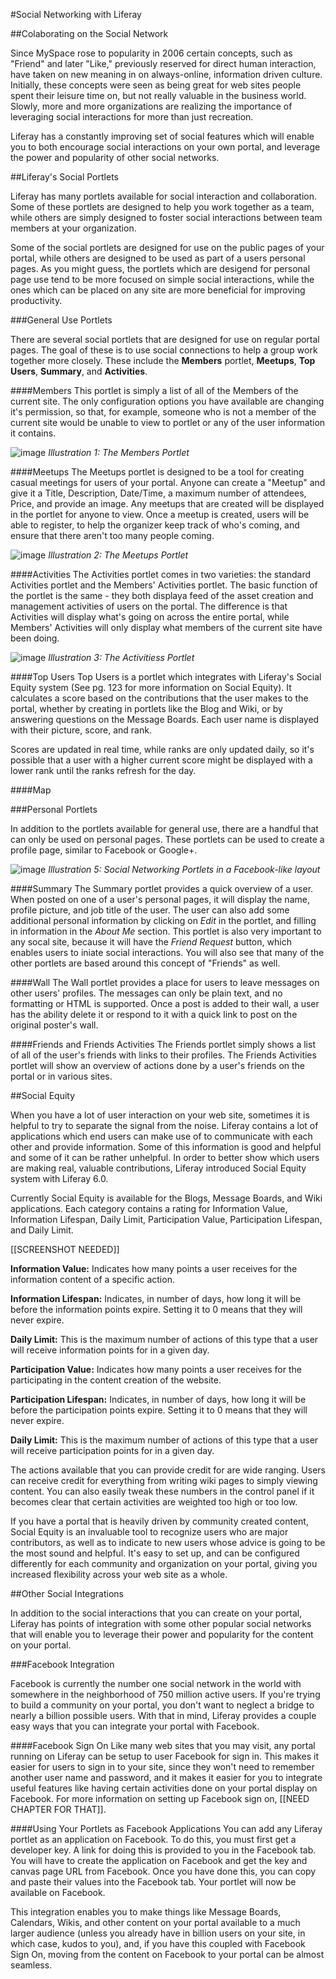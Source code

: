 #Social Networking with Liferay

##Colaborating on the Social Network

Since MySpace rose to popularity in 2006 certain concepts, such as "Friend" and later "Like," previously reserved for direct human interaction, have taken on new meaning in on always-online, information driven culture. Initially, these concepts were seen as being great for web sites people spent their leisure time on, but not really valuable in the business world. Slowly, more and more organizations are realizing the importance of leveraging social interactions for more than just recreation.

Liferay has a constantly improving set of social features which will enable you to both encourage social interactions on your own portal, and leverage the power and popularity of other social networks.

##Liferay's Social Portlets
	
Liferay has many portlets available for social interaction and collaboration. Some of these portlets are designed to help you work together as a team, while others are simply designed to foster social interactions between team members at your organization.

Some of the social portlets are designed for use on the public pages of your portal, while others are designed to be used as part of a users personal pages. As you might guess, the portlets which are desigend for personal page use tend to be more focused on simple social interactions, while the ones which can be placed on any site are more beneficial for improving productivity. 

###General Use Portlets

There are several social portlets that are designed for use on regular portal pages. The goal of these is to use social connections to help a group work together more closely. These include the **Members** portlet, **Meetups**, **Top Users**, **Summary**, and **Activities**.


####Members
This portlet is simply a list of all of the Members of the current site. The only configuration options you have available are changing it's permission, so that, for example, someone who is not a member of the current site would be unable to view to portlet or any of the user information it contains.

![image](../../images/XX-social-networking-members-portlet.png)
*Illustration 1: The Members Portlet*

####Meetups
The Meetups portlet is designed to be a tool for creating casual meetings for users of your portal. Anyone can create a "Meetup" and give it a Title, Description, Date/Time, a maximum number of attendees, Price, and provide an image. Any meetups that are created will be displayed in the portlet for anyone to view. Once a meetup is created, users will be able to register, to help the organizer keep track of who's coming, and ensure that there aren't too many people coming.

![image](../../images/XX-social-networking-meetups.png)
*Illustration 2: The Meetups Portlet*

####Activities
The Activities portlet comes in two varieties: the standard Activities portlet and the Members' Activities portlet. The basic function of the portlet is the same - they both displaya feed of the asset creation and management activities of users on the portal. The difference is that Activities will display what's going on across the entire portal, while Members' Activities will only display what members of the current site have been doing.

![image](../../images/XX-social-networking-activities.png)
*Illustration 3: The Activitiess Portlet*

####Top Users
Top Users is a portlet which integrates with Liferay's Social Equity system (See pg. 123 for more information on Social Equity). It calculates a score based on the contributions that the user makes to the portal, whether by creating in portlets like the Blog and Wiki, or by answering questions on the Message Boards. Each user name is displayed with their picture, score, and rank.

Scores are updated in real time, while ranks are only updated daily, so it's possible that a user with a higher current score might be displayed with a lower rank until the ranks refresh for the day. 

####Map



###Personal Portlets

In addition to the portlets available for general use, there are a handful that can only be used on personal pages. These portlets can be used to create a profile page, similar to Facebook or Google+. 

![image](../../images/XX-social-networking-personal-portlets.png)
*Illustration 5: Social Networking Portlets in a Facebook-like layout*

####Summary
The Summary portlet provides a quick overview of a user. When posted on one of a user's personal pages, it will display the name, profile picture, and job title of the user. The user can also add some additional personal information by clicking on *Edit* in the portlet, and filling in information in the *About Me* section.
This portlet is also very important to any socal site, because it will have the *Friend Request* button, which enables users to iniate social interactions. You will also see that many of the other portlets are based around this concept of "Friends" as well.

####Wall
The Wall portlet provides a place for users to leave messages on other users' profiles. The messages can only be plain text, and no formatting or HTML is supported. Once a post is added to their wall, a user has the ability delete it or respond to it with a quick link to post on the original poster's wall.

####Friends and Friends Activities
The Friends portlet simply shows a list of all of the user's friends with links to their profiles. The Friends Activities portlet will show an overview of actions done by a user's friends on the portal or in various sites.


##Social Equity

When you have a lot of user interaction on your web site, sometimes it is helpful to try to separate the signal from the noise. Liferay contains a lot of applications which end users can make use of to communicate with each other and provide information. Some of this information is good and helpful and some of it can be rather unhelpful. In order to better show which users are making real, valuable contributions, Liferay introduced Social Equity system with Liferay 6.0.

Currently Social Equity is available for the Blogs, Message Boards, and Wiki applications. Each category contains a rating for Information Value, Information Lifespan, Daily Limit, Participation Value, Participation Lifespan, and Daily Limit.

[[SCREENSHOT NEEDED]]

**Information Value:** Indicates how many points a user receives for the information content of a specific action.

**Information Lifespan:** Indicates, in number of days, how long it will be before the information points expire. Setting it to 0 means that they will never expire.

**Daily Limit:** This is the maximum number of actions of this type that a user will receive information points for in a given day.

**Participation Value:** Indicates how many points a user receives for the participating in the content creation of the website.

**Participation Lifespan:** Indicates, in number of days, how long it will be before the participation points expire. Setting it to 0 means that they will never expire.

**Daily Limit:** This is the maximum number of actions of this type that a user will receive participation points for in a given day.

The actions available that you can provide credit for are wide ranging. Users can receive credit for everything from writing wiki pages to simply viewing content. You can also easily tweak these numbers in the control panel if it becomes clear that certain activities are weighted too high or too low.

If you have a portal that is heavily driven by community created content, Social Equity is an invaluable tool to recognize users who are major contributors, as well as to indicate to new users whose advice is going to be the most sound and helpful. It's easy to set up, and can be configured differently for each community and organization on your portal, giving you increased flexibility across your web site as a whole.


##Other Social Integrations

In addition to the social interactions that you can create on your portal, Liferay has points of integration with some other popular social networks that will enable you to leverage their power and popularity for the content on your portal.
	
###Facebook Integration
	
Facebook is currently the number one social network in the world with somewhere in the neighborhood of 750 million active users. If you're trying to build a community on your portal, you don't want to neglect a bridge to nearly a billion possible users. With that in mind, Liferay provides a couple easy ways that you can integrate your portal with Facebook.

####Facebook Sign On
Like many web sites that you may visit, any portal running on Liferay can be setup to user Facebook for sign in. This makes it easier for users to sign in to your site, since they won't need to remember another user name and password, and it makes it easier for you to integrate useful features like having certain activities done on your portal display on Facebook. For more information on setting up Facebook sign on, [[NEED CHAPTER FOR THAT]].

####Using Your Portlets as Facebook Applications
You can add any Liferay portlet as an application on Facebook. To do this, you must first get a developer key. A link for doing this is provided to you in the Facebook tab. You will have to create the application on Facebook and get the key and canvas page URL from Facebook. Once you have done this, you can copy and paste their values into the Facebook tab. Your portlet will now be available on Facebook.

This integration enables you to make things like Message Boards, Calendars, Wikis, and other content on your portal available to a much larger audience (unless you already have in billion users on your site, in which case, kudos to you), and, if you have this coupled with Facebook Sign On, moving from the content on Facebook to your portal can be almost seamless.

